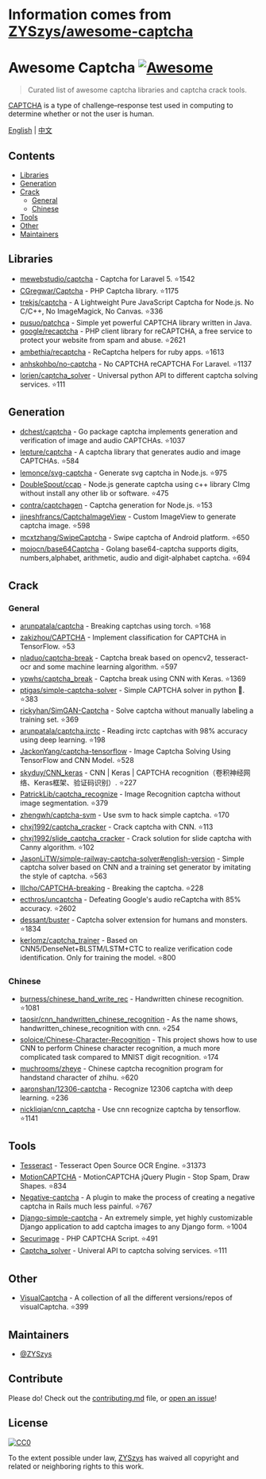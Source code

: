 # Information comes from [ZYSzys/awesome-captcha](https://github.com/ZYSzys/awesome-captcha)
# Awesome Captcha [![Awesome](https://awesome.re/badge.svg)](https://awesome.re)

> Curated list of awesome captcha libraries and captcha crack tools.

[CAPTCHA](https://en.wikipedia.org/wiki/CAPTCHA) is a type of challenge–response test used in computing to determine whether or not the user is human.


[English](README.md) | [中文](README-zh.md)

## Contents

- [Libraries](#libraries)
- [Generation](#generation)
- [Crack](#crack)
  - [General](#general)
  - [Chinese](#chinese)
- [Tools](#tools)
- [Other](#other)
- [Maintainers](#maintainers)


## Libraries

- [mewebstudio/captcha](https://github.com/mewebstudio/captcha) - Captcha for Laravel 5. :star:1542
- [CGregwar/Captcha](https://github.com/Gregwar/Captcha) - PHP Captcha library. :star:1175
- [trekjs/captcha](https://github.com/trekjs/captcha) - A Lightweight Pure JavaScript Captcha for Node.js. No C/C++, No ImageMagick, No Canvas. :star:336
- [pusuo/patchca](https://github.com/pusuo/patchca) - Simple yet powerful CAPTCHA library written in Java.
- [google/recaptcha](https://github.com/google/recaptcha) - PHP client library for reCAPTCHA, a free service to protect your website from spam and abuse. :star:2621
- [ambethia/recaptcha](https://github.com/ambethia/recaptcha) - ReCaptcha helpers for ruby apps. :star:1613
- [anhskohbo/no-captcha](https://github.com/anhskohbo/no-captcha) - No CAPTCHA reCAPTCHA For Laravel. :star:1137
- [lorien/captcha_solver](https://github.com/lorien/captcha_solver) - Universal python API to different captcha solving services. :star:111


## Generation
- [dchest/captcha](https://github.com/dchest/captcha) - Go package captcha implements generation and verification of image and audio CAPTCHAs. :star:1037
- [lepture/captcha](https://github.com/lepture/captcha) - A captcha library that generates audio and image CAPTCHAs. :star:584
- [lemonce/svg-captcha](https://github.com/lemonce/svg-captcha) - Generate svg captcha in Node.js. :star:975
- [DoubleSpout/ccap](https://github.com/DoubleSpout/ccap) - Node.js generate captcha using c++ library CImg without install any other lib or software. :star:475
- [contra/captchagen](https://github.com/contra/captchagen) - Captcha generation for Node.js. :star:153
- [jineshfrancs/CaptchaImageView](https://github.com/jineshfrancs/CaptchaImageView) - Custom ImageView to generate captcha image. :star:598
- [mcxtzhang/SwipeCaptcha](https://github.com/mcxtzhang/SwipeCaptcha) - Swipe captcha of Android platform. :star:650
- [mojocn/base64Captcha](https://github.com/mojocn/base64Captcha) - Golang base64-captcha supports digits, numbers,alphabet, arithmetic, audio and digit-alphabet captcha. :star:694


## Crack

### General
- [arunpatala/captcha](https://github.com/arunpatala/captcha) - Breaking captchas using torch. :star:168
- [zakizhou/CAPTCHA](https://github.com/zakizhou/CAPTCHA) - Implement classification for CAPTCHA in TensorFlow. :star:53
- [nladuo/captcha-break](https://github.com/nladuo/captcha-break) - Captcha break based on opencv2, tesseract-ocr and some machine learning algorithm. :star:597
- [ypwhs/captcha_break](https://github.com/ypwhs/captcha_break) - Captcha break using CNN with Keras. :star:1369
- [ptigas/simple-captcha-solver](https://github.com/ptigas/simple-captcha-solver) - Simple CAPTCHA solver in python 🐍. :star:383
- [rickyhan/SimGAN-Captcha](https://github.com/rickyhan/SimGAN-Captcha) - Solve captcha without manually labeling a training set. :star:369
- [arunpatala/captcha.irctc](https://github.com/arunpatala/captcha.irctc) - Reading irctc captchas with 98% accuracy using deep learning. :star:198
- [JackonYang/captcha-tensorflow](https://github.com/JackonYang/captcha-tensorflow) - Image Captcha Solving Using TensorFlow and CNN Model. :star:528
- [skyduy/CNN_keras](https://github.com/skyduy/CNN_keras) - CNN | Keras | CAPTCHA recognition（卷积神经网络、Keras框架、验证码识别）. :star:227
- [PatrickLib/captcha_recognize](https://github.com/PatrickLib/captcha_recognize) - Image Recognition captcha without image segmentation. :star:379
- [zhengwh/captcha-svm](https://github.com/zhengwh/captcha-svm) - Use svm to hack simple captcha. :star:170
- [chxj1992/captcha_cracker](https://github.com/chxj1992/captcha_cracker) - Crack captcha with CNN. :star:113
- [chxj1992/slide_captcha_cracker](https://github.com/chxj1992/slide_captcha_cracker) - Crack solution for slide captcha with Canny algorithm. :star:102
- [JasonLiTW/simple-railway-captcha-solver#english-version](https://github.com/JasonLiTW/simple-railway-captcha-solver#english-version) - Simple captcha solver based on CNN and a training set generator by imitating the style of captcha. :star:563
- [lllcho/CAPTCHA-breaking](https://github.com/lllcho/CAPTCHA-breaking) - Breaking the captcha. :star:228
- [ecthros/uncaptcha](https://github.com/ecthros/uncaptcha) - Defeating Google's audio reCaptcha with 85% accuracy. :star:2602
- [dessant/buster](https://github.com/dessant/buster) - Captcha solver extension for humans and monsters. :star:1834
- [kerlomz/captcha_trainer](https://github.com/kerlomz/captcha_trainer) - Based on CNN5/DenseNet+BLSTM/LSTM+CTC to realize verification code identification. Only for training the model. :star:800

### Chinese
- [burness/chinese_hand_write_rec](https://github.com/burness/tensorflow-101/tree/master/chinese_hand_write_rec/src) - Handwritten chinese recognition. :star:1081
- [taosir/cnn_handwritten_chinese_recognition](https://github.com/taosir/cnn_handwritten_chinese_recognition) - As the name shows, handwritten_chinese_recognition with cnn. :star:254
- [soloice/Chinese-Character-Recognition](https://github.com/soloice/Chinese-Character-Recognition) - This project shows how to use CNN to perform Chinese character recognition, a much more complicated task compared to MNIST digit recognition. :star:174
- [muchrooms/zheye](https://github.com/muchrooms/zheye) - Chinese captcha recognition program for handstand character of zhihu. :star:620
- [aaronshan/12306-captcha](https://github.com/aaronshan/12306-captcha) - Recognize 12306 captcha with deep learning. :star:236
- [nickliqian/cnn_captcha](https://github.com/nickliqian/cnn_captcha) - Use cnn recognize captcha by tensorflow. :star:1141


## Tools

- [Tesseract](https://github.com/tesseract-ocr/tesseract) - Tesseract Open Source OCR Engine. :star:31373
- [MotionCAPTCHA](https://github.com/wjcrowcroft/MotionCAPTCHA) - MotionCAPTCHA jQuery Plugin - Stop Spam, Draw Shapes. :star:834
- [Negative-captcha](https://github.com/subwindow/negative-captcha) - A plugin to make the process of creating a negative captcha in Rails much less painful. :star:767
- [Django-simple-captcha](https://github.com/mbi/django-simple-captcha) - An extremely simple, yet highly customizable Django application to add captcha images to any Django form. :star:1004
- [Securimage](https://github.com/dapphp/securimage) - PHP CAPTCHA Script. :star:491
- [Captcha_solver](https://github.com/lorien/captcha_solver) - Univeral API to captcha solving services. :star:111


## Other

- [VisualCaptcha](https://github.com/emotionLoop/visualCaptcha) - A collection of all the different versions/repos of visualCaptcha. :star:399


## Maintainers

- [@ZYSzys](https://github.com/ZYSzys)


## Contribute

Please do! Check out the [contributing.md](contributing.md) file, or [open an issue](https://github.com/ZYSzys/awesome-captcha/issues/new)!


## License

[![CC0](http://mirrors.creativecommons.org/presskit/buttons/88x31/svg/cc-zero.svg)](https://creativecommons.org/publicdomain/zero/1.0/)

To the extent possible under law, [ZYSzys](https://github.com/ZYSzys) has waived all copyright and related or neighboring rights to this work.

